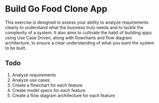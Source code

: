 # Build Go Food Clone App

This exercise is designed to assess your ability to analyze requirements clearly to understand what the business truly needs and to tackle the complexity of a system. It also aims to cultivate the habit of building apps using Use Case Driven, along with flowcharts and flow diagram architecture, to ensure a clear understanding of what you want the system to be built.

## Todo
1. Analyze requirements
2. Analyze use cases
3. Create a flowchart for each feature
4. Create model specs for each feature
5. Create a flow diagram architecture for each feature
